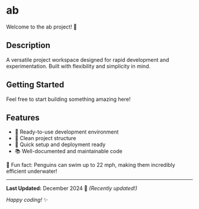 # ab

Welcome to the ab project! 🚀

## Description

A versatile project workspace designed for rapid development and experimentation. Built with flexibility and simplicity in mind.

## Getting Started

Feel free to start building something amazing here!

## Features

- 🔧 Ready-to-use development environment
- 📁 Clean project structure
- 🚀 Quick setup and deployment ready
- 📚 Well-documented and maintainable code

🐧 Fun fact: Penguins can swim up to 22 mph, making them incredibly efficient underwater!

---

**Last Updated:** December 2024 📅 _(Recently updated!)_

*Happy coding!* ✨
